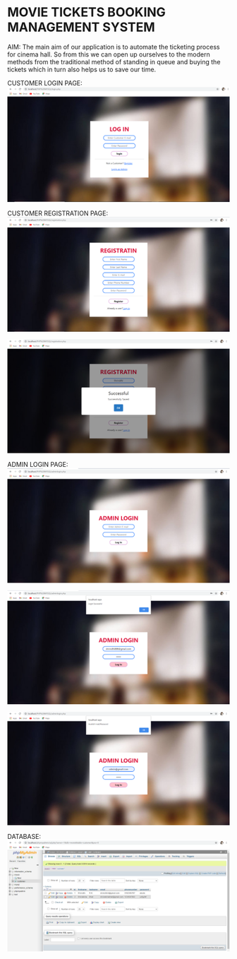# MOVIE TICKETS BOOKING MANAGEMENT SYSTEM
AIM:
The main aim of our application is to automate the ticketing process for cinema hall.
So from this we can open up ourselves to the modern methods from the traditional method
of standing in queue and buying the tickets which in turn also helps us to save our time.

CUSTOMER LOGIN PAGE:
![](login.png)

CUSTOMER REGISTRATION PAGE:
![](Registration.png)

![](Registration1.png)

ADMIN LOGIN PAGE:
![](Adminlogin.png)

![](Adminlogin1.png)

![](Adminlogin2.png)

DATABASE:
![](DATABASE.png)
